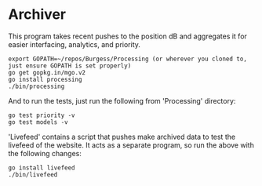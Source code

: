 # Archiver

This program takes recent pushes to the position dB and aggregates it for easier interfacing, analytics, and priority.
```
export GOPATH=~/repos/Burgess/Processing (or wherever you cloned to, just ensure GOPATH is set properly)
go get gopkg.in/mgo.v2
go install processing
./bin/processing
```

And to run the tests, just run the following from 'Processing' directory:
```
go test priority -v
go test models -v
```

'Livefeed' contains a script that pushes make archived data to test the livefeed of the website.
It acts as a separate program, so run the above with the following changes:
```
go install livefeed
./bin/livefeed
```
